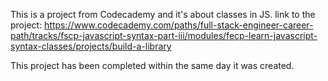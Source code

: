 This is a project from Codecademy and it's about classes in JS.
link to the project: https://www.codecademy.com/paths/full-stack-engineer-career-path/tracks/fscp-javascript-syntax-part-iii/modules/fecp-learn-javascript-syntax-classes/projects/build-a-library

This project has been completed within the same day it was created.